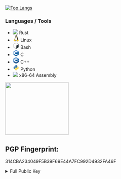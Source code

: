 [![Top Langs](https://github-readme-stats-git-masterrstaa-rickstaa.vercel.app/api/top-langs/?username=basicallygit&layout=compact&theme=tokyonight)](https://github.com/anuraghazra/github-readme-stats)

### Languages / Tools
<div>

  - <img src="https://rustacean.net/assets/cuddlyferris.svg" width=20/> Rust
  - <img src="https://raw.githubusercontent.com/devicons/devicon/master/icons/linux/linux-original.svg" width=20/> Linux
  - <img src="https://raw.githubusercontent.com/devicons/devicon/master/icons/bash/bash-original.svg" width=20/> Bash
  - <img src="https://raw.githubusercontent.com/devicons/devicon/master/icons/c/c-original.svg" width=20/> C
  - <img src="https://raw.githubusercontent.com/devicons/devicon/master/icons/cplusplus/cplusplus-original.svg" width=20/> C++
  - <img src="https://raw.githubusercontent.com/devicons/devicon/master/icons/python/python-original.svg" width=20/> Python
  - <img src="https://cdn.hackr.io/uploads/topics_svg/1515163329FBBk5SGRAt.svg" width=18/> x86-64 Assembly
</div>

<img src="https://kde.org/fundraisers/yearend2022/thanks_paypal/badge_konqi.png" width="200" height="165">

## PGP Fingerprint:
314CBA234049F5B39F69E44A7FC992D4932FA46F

<details>
  <summary>Full Public Key</summary>
  <pre>
-----BEGIN PGP PUBLIC KEY BLOCK-----<br>
mDMEZnxCWhYJKwYBBAHaRw8BAQdAgLbAOx0pBwmNj9EAQl80tJ5HKzN7KSoVUA0N
mymOo/20PWJhc2ljYWxseWdpdCA8OTE5OTMzMjErYmFzaWNhbGx5Z2l0QHVzZXJz
Lm5vcmVwbHkuZ2l0aHViLmNvbT6ImQQTFgoAQRYhBDFMuiNASfWzn2nkSn/JktST
L6RvBQJmfEJaAhsDBQkDwmcABQsJCAcCAiICBhUKCQgLAgQWAgMBAh4HAheAAAoJ
EH/JktSTL6RvwpoA/1KFAbY3ueTE34efrkRBbmZtCuOJo1ovzzNJOJT7LsgVAP9V
pWnGFr1ZfUm8tjFlj4NYDcy4mEMvbnTWtGJpGKsKDrg4BGZ8QloSCisGAQQBl1UB
BQEBB0A9RsMcM0NqPbsj1JpwF6e8EYcBTNKaLOQ0MgT/pzIdTAMBCAeIfgQYFgoA
JhYhBDFMuiNASfWzn2nkSn/JktSTL6RvBQJmfEJaAhsMBQkDwmcAAAoJEH/JktST
L6Rvv8oBAKHkXXtexs7NSBsuArvhFIiY3PVn1aE4S0dGqDUqjEzBAQC//5uqvRUn
he6EhD5j3x5dHpsn+2bUgwVWTJ9FP8vaBQ==
=HGfY
-----END PGP PUBLIC KEY BLOCK-----
  </pre>
</details>
